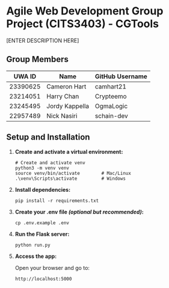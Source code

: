 # Agile Web Development Group Project (CITS3403) - CGTools

[ENTER DESCRIPTION HERE]

## Group Members

| **UWA ID** | **Name**   | **GitHub Username** |
|------------|------------|---------------------|
| 23390625      | Cameron Hart    | camhart21  |
| 23214051      | Harry Chan      | Crypteemo  |
| 23245495      | Jordy Kappella  | OgmaLogic  |
| 22957489      | Nick Nasiri     | schain-dev |


## Setup and Installation

1. **Create and activate a virtual environment:**

    ```
    # Create and activate venv
    python3 -m venv venv
    source venv/bin/activate        # Mac/Linux
    .\venv\Scripts\activate         # Windows
    ```

2. **Install dependencies:**

    ```
    pip install -r requirements.txt
    ```

3. **Create your .env file _(optional but recommended)_:**

    ```
    cp .env.example .env
    ```


4. **Run the Flask server:**

    ```
    python run.py
    ```


5. **Access the app:**

    Open your browser and go to:

    ```
    http://localhost:5000
    ```